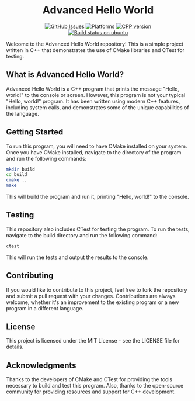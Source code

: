 <h1 align="center">Advanced Hello World</h1>

<div align="center" style="text-align: center;">
  <div>
    <a href="https://github.com/geugenm/advanced-hello-world/issues">
      <img src="https://img.shields.io/github/issues-raw/geugenm/advanced-hello-world?style=for-the-badge" alt="GitHub Issues">
    </a>
    <img src="https://img.shields.io/badge/platform-linux%20-informational?style=for-the-badge&amp;logo=appveyor" alt="Platforms">
    <a href="https://en.cppreference.com/w/cpp/17">
      <img src="https://img.shields.io/badge/cpp-17-informational?style=for-the-badge&amp;logo=cplusplus" alt="CPP version">
    </a>
  </div>
  <div>
    <a href="https://github.com/geugenm/advanced-hello-world/actions/workflows/ubuntu-latest.yml">
        <img src="https://img.shields.io/github/actions/workflow/status/geugenm/advanced-hello-world/ubuntu-latest.yml?logo=ubuntu&style=for-the-badge" alt="Build status on ubuntu">
    </a>
  </div>
</div>




Welcome to the Advanced Hello World repository! This is a simple project written in C++ that demonstrates the use of
CMake libraries and CTest for testing.

## What is Advanced Hello World?

Advanced Hello World is a C++ program that prints the message "Hello, world!" to the console or screen. However, this
program is not your typical "Hello, world!" program. It has been written using modern C++ features, including system
calls, and demonstrates some of the unique capabilities of the language.

## Getting Started

To run this program, you will need to have CMake installed on your system. Once you have CMake installed, navigate to
the directory of the program and run the following commands:

```bash
mkdir build
cd build
cmake ..
make
```

This will build the program and run it, printing "Hello, world!" to the console.

## Testing

This repository also includes CTest for testing the program. To run the tests, navigate to the build directory and run
the following command:

```bash 
ctest
```

This will run the tests and output the results to the console.

## Contributing

If you would like to contribute to this project, feel free to fork the repository and submit a pull request with your
changes. Contributions are always welcome, whether it's an improvement to the existing program or a new program in a
different language.

## License

This project is licensed under the MIT License - see the LICENSE file for details.

## Acknowledgments

Thanks to the developers of CMake and CTest for providing the tools necessary to build and test this program. Also,
thanks to the open-source community for providing resources and support for C++ development.